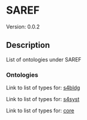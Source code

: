 # SAREF
Version: 0.0.2

## Description 

List of ontologies under SAREF
### Ontologies

Link to list of types for: [s4bldg](https://github.com/smart-data-models/incubated/tree/master/SAREF//s4bldg/README.md)

Link to list of types for: [s4syst](https://github.com/smart-data-models/incubated/tree/master/SAREF//s4syst/README.md)

Link to list of types for: [core](https://github.com/smart-data-models/incubated/tree/master/SAREF//saref/README.md)

